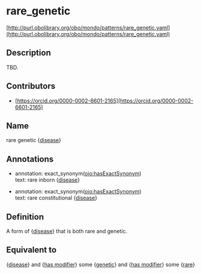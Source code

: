 # rare_genetic 

[http://purl.obolibrary.org/obo/mondo/patterns/rare_genetic.yaml](http://purl.obolibrary.org/obo/mondo/patterns/rare_genetic.yaml)
## Description 

TBD.
## Contributors 
* [https://orcid.org/0000-0002-6601-2165](https://orcid.org/0000-0002-6601-2165) 
## Name 

rare genetic {[disease](http://purl.obolibrary.org/obo/MONDO_0000001)}

## Annotations 

* annotation: exact_synonym\([oio:hasExactSynonym](http://purl.obolibrary.org/obo/oio_hasExactSynonym)\)  
text: rare inborn {[disease](http://purl.obolibrary.org/obo/MONDO_0000001)}

* annotation: exact_synonym\([oio:hasExactSynonym](http://purl.obolibrary.org/obo/oio_hasExactSynonym)\)  
text: rare constitutional {[disease](http://purl.obolibrary.org/obo/MONDO_0000001)}

## Definition 

A form of {[disease](http://purl.obolibrary.org/obo/MONDO_0000001)} that is both rare and genetic.

## Equivalent to 

{[disease](http://purl.obolibrary.org/obo/MONDO_0000001)} and {[has modifier](http://purl.obolibrary.org/obo/RO_0002573)} some {[genetic](http://purl.obolibrary.org/obo/MONDO_0021150)} and {[has modifier](http://purl.obolibrary.org/obo/RO_0002573)} some {[rare](http://purl.obolibrary.org/obo/MONDO_0021136)}

